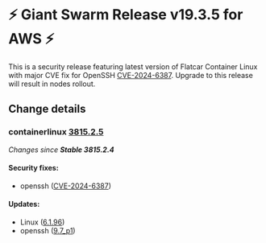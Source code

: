 # :zap: Giant Swarm Release v19.3.5 for AWS :zap:

This is a security release featuring latest version of Flatcar Container Linux with major CVE fix for OpenSSH [CVE-2024-6387](https://nvd.nist.gov/vuln/detail/CVE-2024-6387). Upgrade to this release will result in nodes rollout.

## Change details


### containerlinux [3815.2.5](https://www.flatcar-linux.org/releases/#release-3815.2.5)

 _Changes since **Stable 3815.2.4**_
 
 #### Security fixes:
 
 - openssh ([CVE-2024-6387](https://nvd.nist.gov/vuln/detail/CVE-2024-6387))

 #### Updates:
 
 - Linux ([6.1.96](https://lwn.net/Articles/979851))
 - openssh ([9.7_p1](https://www.openssh.com/txt/release-9.7))


